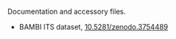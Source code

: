 Documentation and accessory files.

* BAMBI ITS dataset, [10.5281/zenodo.3754489](https://doi.org/10.5281/zenodo.3754489)
